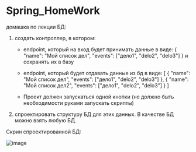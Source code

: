 # Spring_HomeWork

домашка по лекции БД:
1) создать контроллер, в котором:
    - endpoint, который на вход будет принимать данные в виде:
        {
               "name": "Мой список дел",
               "events": ["дело1", "delo2", "delo3"]
         }
    и сохранять их в базу

   - endpoint, который будет отдавать данные из бд в виде:
      [
          {
                "name": "Мой список дел",
                "events": ["дело1", "delo2", "delo3"]
          },
          {
               "name": "Мой список дел2",
               "events": ["дело1", "delo2", "delo3"]
           }
      ]

    - Проект должен запускаться одной кнопки (не должно быть необходимости руками запускать скрипты)

2) спроектировать структуру БД для этих данных. В качестве БД можно взять любую БД.

Скрин спроектированной БД:

![image](https://user-images.githubusercontent.com/102159807/235515776-0a4c68ae-60b5-4926-b08d-e7630b7b487d.png)

